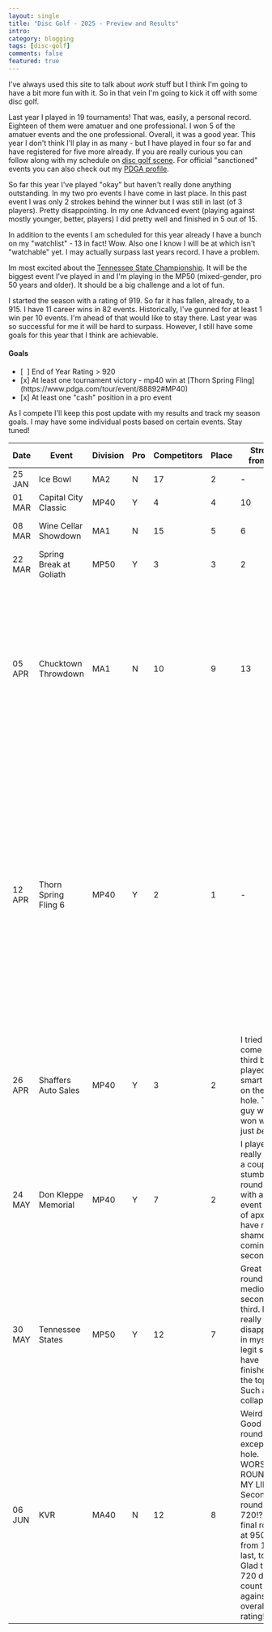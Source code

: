 ```yaml
---
layout: single
title: "Disc Golf - 2025 - Preview and Results"
intro:
category: blogging
tags: [disc-golf]
comments: false
featured: true
---
```

I've always used this site to talk about _work_ stuff but I think I'm going to have a bit more fun with it.  So in that vein I'm going to kick it off with some disc golf.

Last year I played in 19 tournaments!  That was, easily, a personal record.  Eighteen of them were amatuer and one professional.  I won 5 of the amatuer events and the one professional.  Overall, it was a good year.  This year I don't think I'll play in as many - but I have played in four so far and have registered for five more already. If you are really curious you can follow along with my schedule on [disc golf scene](https://www.discgolfscene.com/profile/20634).  For official "sanctioned" events you can also check out my [PDGA profile](https://www.pdga.com/player/96685).

So far this year I've played "okay" but haven't really done anything outstanding.  In my two pro events I have come in last place.  In this past event I was only 2 strokes behind the winner but I was still in last (of 3 players).  Pretty disappointing.  In my one Advanced event (playing against mostly younger, better, players) I did pretty well and finished in 5 out of 15.

In addition to the events I am scheduled for this year already I have a bunch on my "watchlist" - 13 in fact!  Wow.  Also one I know I will be at which isn't "watchable" yet.  I may actually surpass last years record.  I have a problem.

Im most excited about the [Tennessee State Championship](https://www.pdga.com/tour/event/86667).  It will be the biggest event I've played in and I'm playing in the MP50 (mixed-gender, pro 50 years and older).  It should be a big challenge and a lot of fun.

I started the season with a rating of 919.  So far it has fallen, already, to a 915.  I have 11 career wins in 82 events.  Historically, I've gunned for at least 1 win per 10 events.  I'm ahead of that would like to stay there.  Last year was so successful for me it will be hard to surpass.  However, I still have some goals for this year that I think are achievable.

<div class="notice--info"><h4>Goals</h4>
<ul>
<li>[&nbsp;&nbsp;] End of Year Rating &gt; 920</li>
<li>[x] At least one tournament victory - mp40 win at [Thorn Spring Fling](https://www.pdga.com/tour/event/88892#MP40)</li>
<li>[x] At least one "cash" position in a pro event</li>
</ul>
</div>

As I compete I'll keep this post update with my results and track my season goals.  I may have some individual posts based on certain events.  Stay tuned!
<!---
Event,Division,Pro,Competitors,Place,Strokes from 1st,Notes
Ice Bowl,MA2,N,17,2,-,lost in playoff
Capital City Classic,MP40,Y,4,4,10,ass whipping
Wine Cellar Showdown,MA1,N,15,5,6,only one round; ass whipping
Spring Break at Goliath,MP50,Y,3,3,2,good second round
--->

| Date | Event                   | Division | Pro | Competitors | Place | Strokes from 1st | Notes                        |
|------|-------------------------|----------|-----|-------------|-------|------------------|------------------------------|
| 25 JAN | Ice Bowl                | MA2      | N   | 17          | 2     | -                | lost in playoff              |
| 01 MAR | Capital City Classic    | MP40     | Y   | 4           | 4     | 10               | ass whipping                 |
| 08 MAR | Wine Cellar Showdown    | MA1      | N   | 15          | 5     | 6                | only one round; ass whipping |
| 22 MAR | Spring Break at Goliath | MP50     | Y   | 3           | 3     | 2                | good second round            |
| 05 APR | Chucktown Throwdown     | MA1      | N   | 10          | 9     | 13               | second round was decent but wow, I got my ass whipped!  First round I was only 4 behind the leader.. my rating was only 886 vs 947.  lots of points per stroke!|
| 12 APR | Thorn Spring Fling 6    | MP40     | Y   | 2           | 1     | -                 | I won.  I played okay but my sole competitor was having rough day with grip issues. It was cool playing with the world champs dad though.  Nice guy.  First time I also played with MPO guys.  They can throw FAR and FAST wow. |
| 26 APR | Shaffers Auto Sales     | MP40     | Y   | 3           | 2     | I tried to come in third but played really smart golf on the last hole.  The guy who won was just _better_. |
| 24 MAY | Don Kleppe Memorial     | MP40     | Y   | 7           | 2     | I played really well - a couple stumbles in round 2.  But with an event rating of apx 943 I have no shame in coming in second |
| 30 MAY | Tennessee States        | MP50     | Y   | 12          | 7     | Great first round.. mediocre second, shit third.  I am really disappointed in myself. I legit should have finished in the top 5.  Such a collapse |
| 06 JUN | KVR                     | MA40     | N   | 12          | 8     | Weird event.  Good first round except one hole.  WORST ROUND OF MY LIFE Second round rated 720!?  Great final round at 950.  Went from 1st, to last, to 4th.  Glad that 720 doesn't count against my overall rating! |
